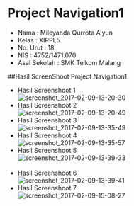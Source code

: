 # Project Navigation1

- Nama              : Mileyanda Qurrota A'yun
- Kelas             : XIRPL5
- No. Urut          : 18
- NIS               : 4752/1471.070
- Asal Sekolah      : SMK Telkom Malang

##Hasil ScreenShoot Project Navigation1
- Hasil Screenshoot 1<br>
![screenshot_2017-02-09-13-20-30](https://cloud.githubusercontent.com/assets/22046175/22774621/9037f20c-eeda-11e6-851c-b4f0a9ec381c.jpg)<br>
- Hasil Screenshoot 2<br>
![screenshot_2017-02-09-13-20-49](https://cloud.githubusercontent.com/assets/22046175/22774620/9034b13c-eeda-11e6-9772-b877ef601344.jpg)<br>
- Hasil Screenshoot 3<br>
![screenshot_2017-02-09-13-35-49](https://cloud.githubusercontent.com/assets/22046175/22774622/903874f2-eeda-11e6-948f-5959153244c9.jpg)<br>
- Hasil Screenshoot 4<br>
![screenshot_2017-02-09-13-35-57](https://cloud.githubusercontent.com/assets/22046175/22774623/90426250-eeda-11e6-9443-041dd902ca22.jpg)<br>
- Hasil Screenshoot 5<br>
![screenshot_2017-02-09-13-39-33](https://cloud.githubusercontent.com/assets/22046175/22774624/90a5d43e-eeda-11e6-93ee-7e96868b0e1b.jpg)<br><br>
- Hasil Screenshoot 6<br>
![screenshot_2017-02-09-13-39-41](https://cloud.githubusercontent.com/assets/22046175/22774625/90b7958e-eeda-11e6-975e-c2a75f9710f0.jpg)<br>
- Hasil Screenshoot 7<br>
![screenshot_2017-02-09-15-08-27](https://cloud.githubusercontent.com/assets/22046175/22774626/91702658-eeda-11e6-9e64-6dbb667720e0.jpg)<br>
